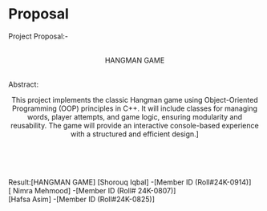 # Proposal
Project Proposal:- <br/></br>
<p align="center">HANGMAN GAME </p> <br/> 
 Abstract: <br/>
<p align="center"> This project implements the classic Hangman game using Object-Oriented Programming (OOP) principles in C++. It will include classes for managing words, player attempts, and game logic, ensuring modularity and reusability. The game will provide an interactive console-based experience with a structured and efficient design.] </p><br/><br/><br/>

Result:[HANGMAN GAME]
[Shorouq Iqbal]	           -[Member ID (Roll#24K-0914)]<br/>
[ Nimra Mehmood]           -[Member ID (Roll# 24K-0807)]<br/>
[Hafsa Asim]	               -[Member ID (Roll#24K-0825)]<br/>

